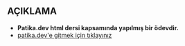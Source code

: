 ## AÇIKLAMA

- **Patika.dev html dersi kapsamında yapılmış bir ödevdir.**
- [patika.dev'e gitmek için tıklayınız](https://www.patika.dev/tr)